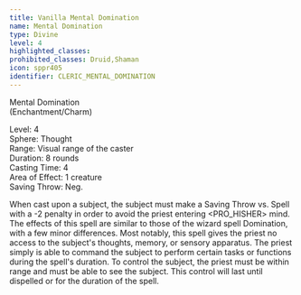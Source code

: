 ```yaml
---
title: Vanilla Mental Domination
name: Mental Domination
type: Divine
level: 4
highlighted_classes: 
prohibited_classes: Druid,Shaman
icon: sppr405
identifier: CLERIC_MENTAL_DOMINATION
---
```

Mental Domination   
(Enchantment/Charm)  
  
Level: 4  
Sphere: Thought   
Range: Visual range of the caster  
Duration: 8 rounds  
Casting Time: 4  
Area of Effect: 1 creature   
Saving Throw: Neg.  
  
When cast upon a subject, the subject must make a Saving Throw vs. Spell with a -2 penalty in order to avoid the priest entering &lt;PRO_HISHER&gt; mind. The effects of this spell are similar to those of the wizard spell Domination, with a few minor differences. Most notably, this spell gives the priest no access to the subject's thoughts, memory, or sensory apparatus. The priest simply is able to command the subject to perform certain tasks or functions during the spell's duration. To control the subject, the priest must be within range and must be able to see the subject. This control will last until dispelled or for the duration of the spell.  
